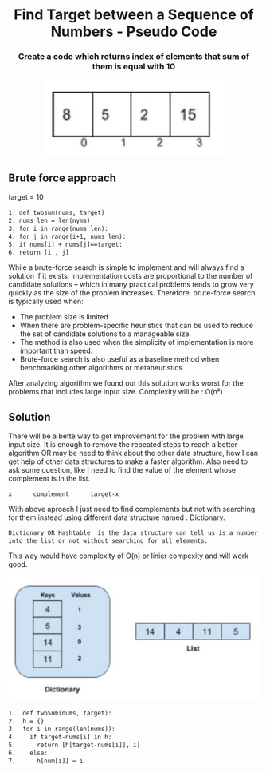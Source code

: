 <div align="center">
  <h1><a>Find Target between a Sequence of Numbers</a> - Pseudo Code</h1>

  <h3>Create a code which returns index of elements that sum of them is equal with 10</h3>
</div>


  <p align="center"><img alt="Sequence" src="assets/1.png" /></p>


## Brute force approach

target = 10

```
1. def twosum(nums, target)
2. nums_len = len(nyms)
3. for i in range(nums_len):
4. for j in range(i+1, nums_len):
5. if nums[i] + nums[j]==target:
6. return [i , j]
```

While a brute-force search is simple to implement and will always find a solution if it exists, implementation costs are proportional to the number of candidate solutions – which in many practical problems tends to grow very quickly as the size of the problem increases. Therefore, brute-force search is typically used when:
* The problem size is limited
* When there are problem-specific heuristics that can be used to reduce the set of candidate solutions to a manageable size. 
* The method is also used when the simplicity of implementation is more important than speed.
* Brute-force search is also useful as a baseline method when benchmarking other algorithms or metaheuristics

After analyzing algorithm we found out this solution works worst for the problems that includes large input size. Complexity will be : O(n²)


## Solution
There will be a bette way to get improvement for the problem with large input size. It is enough to remove the repeated steps to reach a better algorithm OR may be need to think about the other data structure, how I can get help of other data structures to make a faster algorithm. Also need to ask some question, like I need to find the value of the element whose complement is in the list. 

```
x      complement      target-x
```

With above aproach I just need to find complements but not with searching for them instead using different data structure named : Dictionary.

```
Dictionary OR Hashtable  is the data structure can tell us is a number into the list or not without searching for all elements.
```

This way would have complexity of O(n) or linier compexity and will work good.


  <p align="center"><img alt="Sequence" src="assets/2.png" /></p>


```
1.  def twoSum(nums, target):
2.  h = {}
3.  for i in range(len(nums)):
4.    if target-nums[i] in h:
5.      return [h[target-nums[i]], i]
6.    else:
7.      h[num[i]] = i
```
